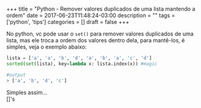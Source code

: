 +++
title = "Python - Remover valores duplicados de uma lista mantendo a ordem"
date = 2017-06-23T11:48:24-03:00
description = ""
tags = ['python', 'tips']
categories = []
draft = false
+++

No python, vc pode usar o ```set()``` para remover valores duplicados de uma lista, mas ele troca a ordem dos valores dentro dela, para mantê-los, é simples, veja o exemplo abaixo:

```python
lista = ['a', 'a', 'b', 'd', 'a', 'b', 'a', 'c', 'd']
sorted(set(lista), key=lambda x: lista.index(x)) #magic

#output
> ['a', 'b', 'd', 'c']
```

Simples assim...  
[]'s
